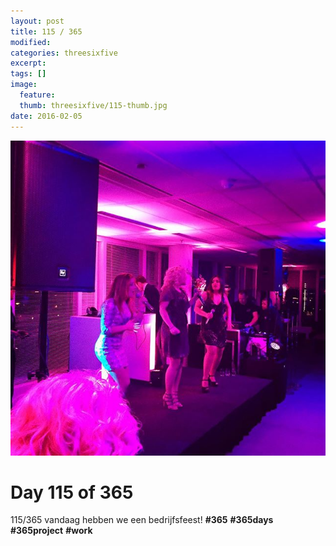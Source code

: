 ```yaml
---
layout: post
title: 115 / 365
modified:
categories: threesixfive
excerpt:
tags: []
image:
  feature: 
  thumb: threesixfive/115-thumb.jpg
date: 2016-02-05
---
```


![115](/images/threesixfive/115.jpg)

# Day 115 of 365

115/365 vandaag hebben we een bedrijfsfeest! **\#365** **\#365days** **\#365project** **\#work**
